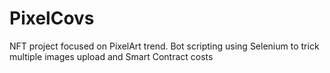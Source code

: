 # PixelCovs
NFT project focused on PixelArt trend. Bot scripting using Selenium to trick multiple images upload and Smart Contract costs
